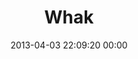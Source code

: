 ---
title: "Whak"
date: 2013-04-03 22:09:20 00:00
permalink: /whak
twitter: ""
likes: [1613,1539,111,1741,1782,1599]
id: 1909
gravatar: "http://www.gravatar.com/avatar/b8c96223801097054bd4c24d78eb9477"
---